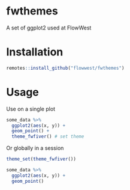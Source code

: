 # fwthemes

A set of ggplot2 used at FlowWest

# Installation 

```r
remotes::install_github("flowwest/fwthemes")
```

# Usage

Use on a single plot

```r
some_data %>% 
  ggplot2(aes(x, y)) + 
  geom_point() +
  theme_fwfiver() # set theme
```

Or globally in a session 

```r
theme_set(theme_fwfiver())

some_data %>% 
  ggplot2(aes(x, y)) + 
  geom_point()
```

